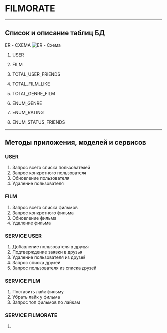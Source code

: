 # FILMORATE

---
## Список и описание таблиц БД

ER - СХЕМА
![ER - Схема](https://github.com/SinitsaBogdan/java-filmorate/assets/124495463/0db15e62-90a6-49c0-a8f0-8fcdcfdf837c)

1. USER
                         
3. FILM
4. TOTAL_USER_FRIENDS
5. TOTAL_FILM_LIKE
6. TOTAL_GENRE_FILM
7. ENUM_GENRE
8. ENUM_RATING
9. ENUM_STATUS_FRIENDS

---
## Методы приложения, моделей и сервисов

### USER
1. Запрос всего списка пользователей
2. Запрос конкретного пользователя
3. Обновление пользователя
4. Удаление пользователя

### FILM
1. Запрос всего списка фильмов
2. Запрос конкретного фильма
3. Обновление фильма
4. Удаление фильма

### SERVICE USER
1. Добавление пользователя в друзья
2. Подтверждение заявки в друзья
3. Удаление пользователя из друзей
4. Запрос списка друзей
5. Запрос пользователя из списка друзей

### SERVICE FILM
1. Поставить лайк фильму
2. Убрать лайк у фильма
3. Запрос топ фильмов по лайкам

### SERVICE FILMORATE
1.
